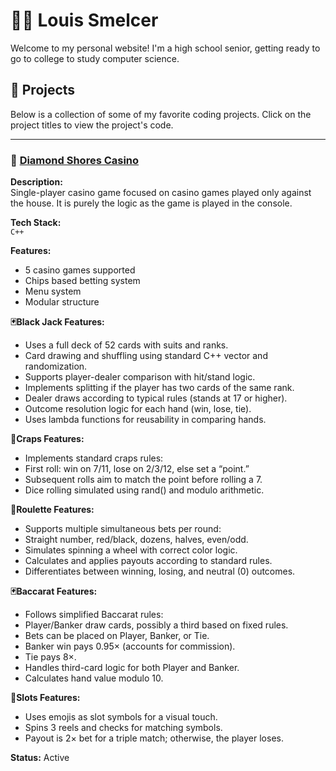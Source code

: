 # 👨‍💻 Louis Smelcer

Welcome to my personal website! I'm a high school senior, getting ready to go to college to study computer science.

## 🚀 Projects

Below is a collection of some of my favorite coding projects. Click on the project titles to view the project's code.

---

### 🎰 [Diamond Shores Casino](https://github.com/lsmelcer/CSC-134/blob/main/finalProject_smelcer.c%2B%2B)

**Description:**  
Single-player casino game focused on casino games played only against the house. It is purely the logic as the game is played in the console. 

**Tech Stack:**  
`C++`

**Features:**
- 5 casino games supported
- Chips based betting system
- Menu system
- Modular structure

**🃏Black Jack Features:**
- Uses a full deck of 52 cards with suits and ranks.
- Card drawing and shuffling using standard C++ vector and randomization.
- Supports player-dealer comparison with hit/stand logic.
- Implements splitting if the player has two cards of the same rank.
- Dealer draws according to typical rules (stands at 17 or higher).
- Outcome resolution logic for each hand (win, lose, tie).
- Uses lambda functions for reusability in comparing hands.

**🎲Craps Features:**
- Implements standard craps rules:
 - First roll: win on 7/11, lose on 2/3/12, else set a “point.”
 - Subsequent rolls aim to match the point before rolling a 7.
- Dice rolling simulated using rand() and modulo arithmetic.

**🎡Roulette Features:**
- Supports multiple simultaneous bets per round:
 - Straight number, red/black, dozens, halves, even/odd.
- Simulates spinning a wheel with correct color logic.
- Calculates and applies payouts according to standard rules.
- Differentiates between winning, losing, and neutral (0) outcomes.

**🃏Baccarat Features:**
- Follows simplified Baccarat rules:
 - Player/Banker draw cards, possibly a third based on fixed rules.
 - Bets can be placed on Player, Banker, or Tie.
 - Banker win pays 0.95× (accounts for commission).
 - Tie pays 8×.
- Handles third-card logic for both Player and Banker.
- Calculates hand value modulo 10.

**🎰Slots Features:**
- Uses emojis as slot symbols for a visual touch.
- Spins 3 reels and checks for matching symbols.
- Payout is 2× bet for a triple match; otherwise, the player loses.

**Status:** Active